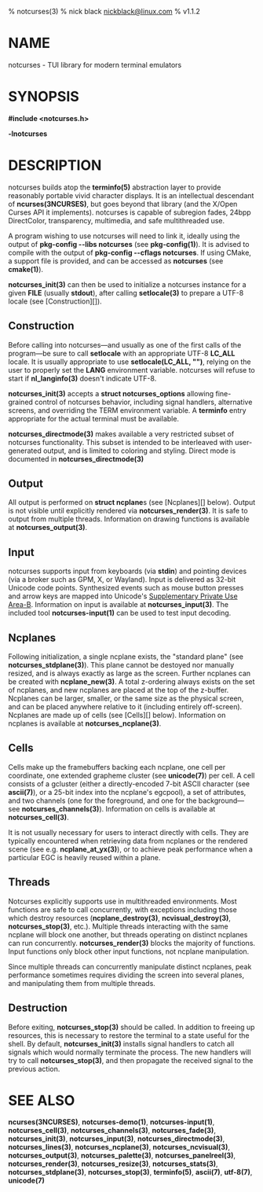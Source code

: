 % notcurses(3)
% nick black <nickblack@linux.com>
% v1.1.2

# NAME

notcurses - TUI library for modern terminal emulators

# SYNOPSIS

**#include <notcurses.h>**

**-lnotcurses**

# DESCRIPTION

notcurses builds atop the **terminfo(5)** abstraction layer to provide
reasonably portable vivid character displays. It is an intellectual descendant
of **ncurses(3NCURSES)**, but goes beyond that library (and the X/Open Curses
API it implements). notcurses is capable of subregion fades, 24bpp DirectColor,
transparency, multimedia, and safe multithreaded use.

A program wishing to use notcurses will need to link it, ideally using the
output of **pkg-config --libs notcurses** (see **pkg-config(1)**). It is
advised to compile with the output of **pkg-config --cflags notcurses**. If
using CMake, a support file is provided, and can be accessed as **notcurses**
(see **cmake(1)**).

**notcurses_init(3)** can then be used to initialize a notcurses instance for a
given **FILE** (usually **stdout**), after calling **setlocale(3)** to prepare a
UTF-8 locale (see [Construction][]).

## Construction

Before calling into notcurses—and usually as one of the first calls of the
program—be sure to call **setlocale** with an appropriate UTF-8 **LC_ALL**
locale. It is usually appropriate to use **setlocale(LC_ALL, "")**, relying on
the user to properly set the **LANG** environment variable. notcurses will
refuse to start if **nl_langinfo(3)** doesn't indicate UTF-8.

**notcurses_init(3)** accepts a **struct notcurses_options** allowing fine-grained
control of notcurses behavior, including signal handlers, alternative screens,
and overriding the TERM environment variable. A **terminfo** entry appropriate
for the actual terminal must be available.

**notcurses_directmode(3)** makes available a very restricted subset of
notcurses functionality. This subset is intended to be interleaved with user-
generated output, and is limited to coloring and styling. Direct mode is
documented in **notcurses_directmode(3)**

## Output

All output is performed on **struct ncplane**s (see [Ncplanes][] below). Output
is not visible until explicitly rendered via **notcurses_render(3)**. It is safe to
output from multiple threads. Information on drawing functions is available at
**notcurses_output(3)**.

## Input

notcurses supports input from keyboards (via **stdin**) and pointing devices (via
a broker such as GPM, X, or Wayland). Input is delivered as 32-bit Unicode
code points. Synthesized events such as mouse button presses and arrow keys
are mapped into Unicode's
[Supplementary Private Use Area-B](https://unicode.org/charts/PDF/U1.0.10.pdf).
Information on input is available at **notcurses_input(3)**. The included tool
**notcurses-input(1)** can be used to test input decoding.

## Ncplanes

Following initialization, a single ncplane exists, the "standard plane" (see
**notcurses_stdplane(3)**). This plane cannot be destoyed nor manually resized,
and is always exactly as large as the screen. Further ncplanes can be created
with **ncplane_new(3)**. A total z-ordering always exists on the set of
ncplanes, and new ncplanes are placed at the top of the z-buffer. Ncplanes can
be larger, smaller, or the same size as the physical screen, and can be placed
anywhere relative to it (including entirely off-screen). Ncplanes are made up
of cells (see [Cells][] below). Information on ncplanes is available at
**notcurses_ncplane(3)**.

## Cells

Cells make up the framebuffers backing each ncplane, one cell per coordinate,
one extended grapheme cluster (see **unicode(7)**) per cell. A cell consists of
a gcluster (either a directly-encoded 7-bit ASCII character (see **ascii(7)**), or
a 25-bit index into the ncplane's egcpool), a set of attributes, and two
channels (one for the foreground, and one for the background—see
**notcurses_channels(3)**). Information on cells is available at
**notcurses_cell(3)**.

It is not usually necessary for users to interact directly with cells. They
are typically encountered when retrieving data from ncplanes or the rendered
scene (see e.g. **ncplane_at_yx(3)**), or to achieve peak performance when a
particular EGC is heavily reused within a plane.

## Threads

Notcurses explicitly supports use in multithreaded environments. Most functions
are safe to call concurrently, with exceptions including those which destroy
resources (**ncplane_destroy(3)**, **ncvisual_destroy(3)**, **notcurses_stop(3)**,
etc.). Multiple threads interacting with the same ncplane will block one another,
but threads operating on distinct ncplanes can run concurrently.
**notcurses_render(3)** blocks the majority of functions. Input functions only
block other input functions, not ncplane manipulation.

Since multiple threads can concurrently manipulate distinct ncplanes, peak
performance sometimes requires dividing the screen into several planes, and
manipulating them from multiple threads.

## Destruction

Before exiting, **notcurses_stop(3)** should be called. In addition to freeing up
resources, this is necessary to restore the terminal to a state useful for the
shell. By default, **notcurses_init(3)** installs signal handlers to catch all
signals which would normally terminate the process. The new handlers will try
to call **notcurses_stop(3)**, and then propagate the received signal to the
previous action.

# SEE ALSO

**ncurses(3NCURSES)**,
**notcurses-demo(1)**,
**notcurses-input(1)**,
**notcurses_cell(3)**, **notcurses_channels(3)**,
**notcurses_fade(3)**, **notcurses_init(3)**, **notcurses_input(3)**,
**notcurses_directmode(3)**,
**notcurses_lines(3)**,
**notcurses_ncplane(3)**,
**notcurses_ncvisual(3)**,
**notcurses_output(3)**,
**notcurses_palette(3)**,
**notcurses_panelreel(3)**,
**notcurses_render(3)**, **notcurses_resize(3)**,
**notcurses_stats(3)**,
**notcurses_stdplane(3)**, **notcurses_stop(3)**,
**terminfo(5)**, **ascii(7)**, **utf-8(7)**,
**unicode(7)**
